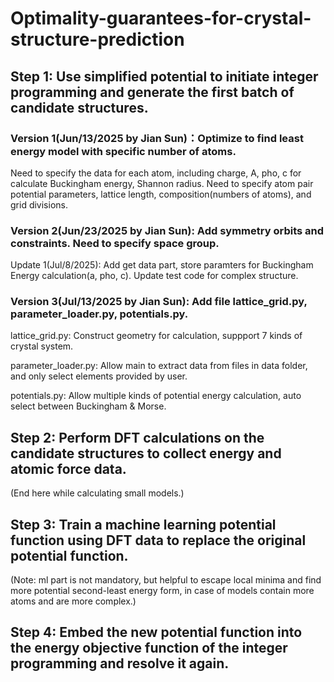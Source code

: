 # Optimality-guarantees-for-crystal-structure-prediction

## Step 1: Use simplified potential to initiate integer programming and generate the first batch of candidate structures. 

### Version 1(Jun/13/2025 by Jian Sun)：Optimize to find least energy model with specific number of atoms. 

Need to specify the data for each atom, including charge, A, pho, c for calculate Buckingham energy, Shannon radius. Need to specify atom pair potential parameters, lattice length, composition(numbers of atoms), and grid divisions.

### Version 2(Jun/23/2025 by Jian Sun): Add symmetry orbits and constraints. Need to specify space group.

Update 1(Jul/8/2025): Add get data part, store paramters for Buckingham Energy calculation(a, pho, c). Update test code for complex structure.

### Version 3(Jul/13/2025 by Jian Sun): Add file lattice_grid.py, parameter_loader.py, potentials.py.

lattice_grid.py: Construct geometry for calculation, suppport 7 kinds of crystal system.

parameter_loader.py: Allow main to extract data from files in data folder, and only select elements provided by user.

potentials.py: Allow multiple kinds of potential energy calculation, auto select between Buckingham & Morse.

## Step 2: Perform DFT calculations on the candidate structures to collect energy and atomic force data.


(End here while calculating small models.)
## Step 3: Train a machine learning potential function using DFT data to replace the original potential function. 
(Note: ml part is not mandatory, but helpful to escape local minima and find more potential second-least energy form, in case of models contain more atoms and are more complex.)

## Step 4: Embed the new potential function into the energy objective function of the integer programming and resolve it again.